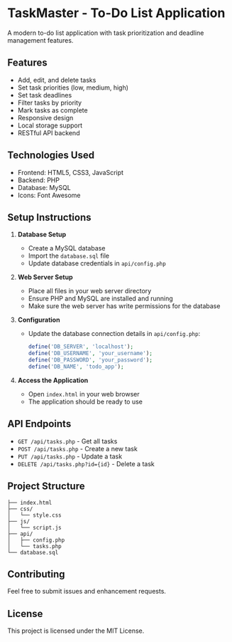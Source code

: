 # TaskMaster - To-Do List Application

A modern to-do list application with task prioritization and deadline management features.

## Features

- Add, edit, and delete tasks
- Set task priorities (low, medium, high)
- Set task deadlines
- Filter tasks by priority
- Mark tasks as complete
- Responsive design
- Local storage support
- RESTful API backend

## Technologies Used

- Frontend: HTML5, CSS3, JavaScript
- Backend: PHP
- Database: MySQL
- Icons: Font Awesome

## Setup Instructions

1. **Database Setup**
   - Create a MySQL database
   - Import the `database.sql` file
   - Update database credentials in `api/config.php`

2. **Web Server Setup**
   - Place all files in your web server directory
   - Ensure PHP and MySQL are installed and running
   - Make sure the web server has write permissions for the database

3. **Configuration**
   - Update the database connection details in `api/config.php`:
     ```php
     define('DB_SERVER', 'localhost');
     define('DB_USERNAME', 'your_username');
     define('DB_PASSWORD', 'your_password');
     define('DB_NAME', 'todo_app');
     ```

4. **Access the Application**
   - Open `index.html` in your web browser
   - The application should be ready to use

## API Endpoints

- `GET /api/tasks.php` - Get all tasks
- `POST /api/tasks.php` - Create a new task
- `PUT /api/tasks.php` - Update a task
- `DELETE /api/tasks.php?id={id}` - Delete a task

## Project Structure

```
├── index.html
├── css/
│   └── style.css
├── js/
│   └── script.js
├── api/
│   ├── config.php
│   └── tasks.php
└── database.sql
```

## Contributing

Feel free to submit issues and enhancement requests.

## License

This project is licensed under the MIT License. 